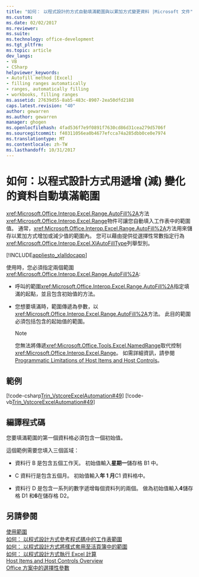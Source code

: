 ```yaml
---
title: "如何： 以程式設計的方式自動填滿範圍與以累加方式變更資料 |Microsoft 文件"
ms.custom: 
ms.date: 02/02/2017
ms.reviewer: 
ms.suite: 
ms.technology: office-development
ms.tgt_pltfrm: 
ms.topic: article
dev_langs:
- VB
- CSharp
helpviewer_keywords:
- Autofill method [Excel]
- filling ranges automatically
- ranges, automatically filling
- workbooks, filling ranges
ms.assetid: 27639d55-8ab5-483c-8907-2ea50dfd2188
caps.latest.revision: "40"
author: gewarren
ms.author: gewarren
manager: ghogen
ms.openlocfilehash: 4fad536f7e9f0891f7630cd86d31cea279d5706f
ms.sourcegitcommit: f40311056ea0b4677efcca74a285dbb0ce0e7974
ms.translationtype: MT
ms.contentlocale: zh-TW
ms.lasthandoff: 10/31/2017
---
```

# <a name="how-to-programmatically-automatically-fill-ranges-with-incrementally-changing-data"></a>如何：以程式設計方式用遞增 (減) 變化的資料自動填滿範圍
  <xref:Microsoft.Office.Interop.Excel.Range.AutoFill%2A>方法<xref:Microsoft.Office.Interop.Excel.Range>物件可讓您自動填入工作表中的範圍值。 通常，<xref:Microsoft.Office.Interop.Excel.Range.AutoFill%2A>方法用來儲存以累加方式增加或減少值的範圍內。 您可以藉由提供從選擇性常數指定行為<xref:Microsoft.Office.Interop.Excel.XlAutoFillType>列舉型別。  
  
 [!INCLUDE[appliesto_xlalldocapp](../vsto/includes/appliesto-xlalldocapp-md.md)]  
  
 使用時，您必須指定兩個範圍<xref:Microsoft.Office.Interop.Excel.Range.AutoFill%2A>:  
  
-   呼叫的範圍<xref:Microsoft.Office.Interop.Excel.Range.AutoFill%2A>指定填滿的起點，並且包含初始值的方法。  
  
-   您想要填滿時，範圍傳遞為參數，以<xref:Microsoft.Office.Interop.Excel.Range.AutoFill%2A>方法。 此目的範圍必須包括包含的起始值的範圍。  
  
    > [!NOTE]  
    >  您無法將傳遞<xref:Microsoft.Office.Tools.Excel.NamedRange>取代控制<xref:Microsoft.Office.Interop.Excel.Range>。 如需詳細資訊，請參閱 [Programmatic Limitations of Host Items and Host Controls](../vsto/programmatic-limitations-of-host-items-and-host-controls.md)。  
  
## <a name="example"></a>範例  
 [!code-csharp[Trin_VstcoreExcelAutomation#49](../vsto/codesnippet/CSharp/Trin_VstcoreExcelAutomationCS/Sheet1.cs#49)]
 [!code-vb[Trin_VstcoreExcelAutomation#49](../vsto/codesnippet/VisualBasic/Trin_VstcoreExcelAutomation/Sheet1.vb#49)]  
  
## <a name="compiling-the-code"></a>編譯程式碼  
 您要填滿範圍的第一個資料格必須包含一個初始值。  
  
 這個範例需要您填入三個區域：  
  
-   資料行 B 是包含五個工作天。 初始值輸入**星期一**儲存格 B1 中。  
  
-   C 資料行是包含五個月。 初始值輸入**年 1 月**C1 資料格中。  
  
-   資料行 D 是包含一系列的數字遞增每個資料列的兩個。 做為初始值輸入**4**儲存格 D1 和**6**在儲存格 D2。  
  
## <a name="see-also"></a>另請參閱  
 [使用範圍](../vsto/working-with-ranges.md)   
 [如何： 以程式設計方式參考程式碼中的工作表範圍](../vsto/how-to-programmatically-refer-to-worksheet-ranges-in-code.md)   
 [如何： 以程式設計方式將樣式套用至活頁簿中的範圍](../vsto/how-to-programmatically-apply-styles-to-ranges-in-workbooks.md)   
 [如何： 以程式設計方式執行 Excel 計算](../vsto/how-to-programmatically-run-excel-calculations-programmatically.md)   
 [Host Items and Host Controls Overview](../vsto/host-items-and-host-controls-overview.md)   
 [Office 方案中的選擇性參數](../vsto/optional-parameters-in-office-solutions.md)  
  
  